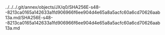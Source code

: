 ../../../.git/annex/objects/JX/q0/SHA256E-s48--8213ca0165a142633a1fd906966f6ee904d4e65a8a5acfc60a6cd70626aab13a.md/SHA256E-s48--8213ca0165a142633a1fd906966f6ee904d4e65a8a5acfc60a6cd70626aab13a.md